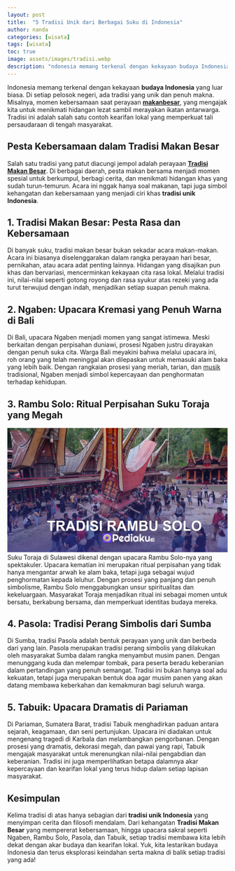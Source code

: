 ```yaml
---
layout: post
title:  "5 Tradisi Unik dari Berbagai Suku di Indonesia"
author: nanda
categories: [wisata]
tags: [wisata]
toc: true
image: assets/images/tradisi.webp
description: "ndonesia memang terkenal dengan kekayaan budaya Indonesia yang luar biasa. Di setiap pelosok negeri, ada tradisi yang unik dan penuh makna. Misalnya, momen kebersamaan saat perayaan **makanbesar, yang mengajak kita untuk menikmati hidangan lezat sambil merayakan ikatan antarwarga."
---
```


Indonesia memang terkenal dengan kekayaan **budaya Indonesia** yang luar biasa. Di setiap pelosok negeri, ada tradisi yang unik dan penuh makna. Misalnya, momen kebersamaan saat perayaan **[makanbesar](https://makanbesar.id)**, yang mengajak kita untuk menikmati hidangan lezat sambil merayakan ikatan antarwarga. Tradisi ini adalah salah satu contoh kearifan lokal yang memperkuat tali persaudaraan di tengah masyarakat.

## Pesta Kebersamaan dalam Tradisi Makan Besar

Salah satu tradisi yang patut diacungi jempol adalah perayaan **[Tradisi Makan Besar](https://makanbesar.id/jenis-makan-besar/makan-besar-dari-berbagai-suku-di-indonesia-tradisi-makna-dan-keunikan/)**. Di berbagai daerah, pesta makan bersama menjadi momen spesial untuk berkumpul, berbagi cerita, dan menikmati hidangan khas yang sudah turun-temurun. Acara ini nggak hanya soal makanan, tapi juga simbol kehangatan dan kebersamaan yang menjadi ciri khas **tradisi unik Indonesia**.

## 1. Tradisi Makan Besar: Pesta Rasa dan Kebersamaan

Di banyak suku, tradisi makan besar bukan sekadar acara makan-makan. Acara ini biasanya diselenggarakan dalam rangka perayaan hari besar, pernikahan, atau acara adat penting lainnya. Hidangan yang disajikan pun khas dan bervariasi, mencerminkan kekayaan cita rasa lokal. Melalui tradisi ini, nilai-nilai seperti gotong royong dan rasa syukur atas rezeki yang ada turut terwujud dengan indah, menjadikan setiap suapan penuh makna.

## 2. Ngaben: Upacara Kremasi yang Penuh Warna di Bali

Di Bali, upacara Ngaben menjadi momen yang sangat istimewa. Meski berkaitan dengan perpisahan duniawi, prosesi Ngaben justru dirayakan dengan penuh suka cita. Warga Bali meyakini bahwa melalui upacara ini, roh orang yang telah meninggal akan dilepaskan untuk memasuki alam baka yang lebih baik. Dengan rangkaian prosesi yang meriah, tarian, dan [musik](https://pediaku.id/tempat-nonton-opera-di-indonesia/) tradisional, Ngaben menjadi simbol kepercayaan dan penghormatan terhadap kehidupan.

## 3. Rambu Solo: Ritual Perpisahan Suku Toraja yang Megah
![rambu solo](/assets/images/rambu-solo.webp)
Suku Toraja di Sulawesi dikenal dengan upacara Rambu Solo-nya yang spektakuler. Upacara kematian ini merupakan ritual perpisahan yang tidak hanya mengantar arwah ke alam baka, tetapi juga sebagai wujud penghormatan kepada leluhur. Dengan prosesi yang panjang dan penuh simbolisme, Rambu Solo menggabungkan unsur spiritualitas dan kekeluargaan. Masyarakat Toraja menjadikan ritual ini sebagai momen untuk bersatu, berkabung bersama, dan memperkuat identitas budaya mereka.

## 4. Pasola: Tradisi Perang Simbolis dari Sumba

Di Sumba, tradisi Pasola adalah bentuk perayaan yang unik dan berbeda dari yang lain. Pasola merupakan tradisi perang simbolis yang dilakukan oleh masyarakat Sumba dalam rangka menyambut musim panen. Dengan menunggang kuda dan melempar tombak, para peserta beradu keberanian dalam pertandingan yang penuh semangat. Tradisi ini bukan hanya soal adu kekuatan, tetapi juga merupakan bentuk doa agar musim panen yang akan datang membawa keberkahan dan kemakmuran bagi seluruh warga.

## 5. Tabuik: Upacara Dramatis di Pariaman

Di Pariaman, Sumatera Barat, tradisi Tabuik menghadirkan paduan antara sejarah, keagamaan, dan seni pertunjukan. Upacara ini diadakan untuk mengenang tragedi di Karbala dan melambangkan pengorbanan. Dengan prosesi yang dramatis, dekorasi megah, dan pawai yang rapi, Tabuik mengajak masyarakat untuk merenungkan nilai-nilai pengabdian dan keberanian. Tradisi ini juga memperlihatkan betapa dalamnya akar kepercayaan dan kearifan lokal yang terus hidup dalam setiap lapisan masyarakat.

## Kesimpulan

Kelima tradisi di atas hanya sebagian dari **tradisi unik Indonesia** yang menyimpan cerita dan filosofi mendalam. Dari kehangatan **Tradisi Makan Besar** yang mempererat kebersamaan, hingga upacara sakral seperti Ngaben, Rambu Solo, Pasola, dan Tabuik, setiap tradisi membawa kita lebih dekat dengan akar budaya dan kearifan lokal. Yuk, kita lestarikan budaya Indonesia dan terus eksplorasi keindahan serta makna di balik setiap tradisi yang ada!





